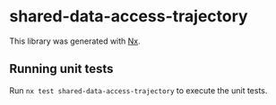 # shared-data-access-trajectory

This library was generated with [Nx](https://nx.dev).

## Running unit tests

Run `nx test shared-data-access-trajectory` to execute the unit tests.
